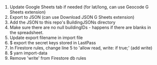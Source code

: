 1. Update Google Sheets tab if needed (for lat/long, can use Geocode G Sheets extension)
2. Export to JSON (can use Download JSON G Sheets extension)
3. Add the JSON to this repo's BuildingJSONs directory
4. Make sure there are no null buildingIDs - happens if there are blanks in the spreadsheet.
5. Update export filename in import file
6. $ export the secret keys stored in LastPass
7. In Firestore rules, change line 5 to 'allow read, write: if true;' (add write)
8. $ yarn import-data
9. Remove 'write' from Firestore db rules
